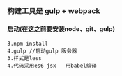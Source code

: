 ### 构建工具是 gulp + webpack


#### 启动(在这之前要安装node、git、gulp)

```
3.npm install
4.gulp //启动gulp 服务器
3.样式是less
4.代码采用es6 jsx   用babel编译
```
